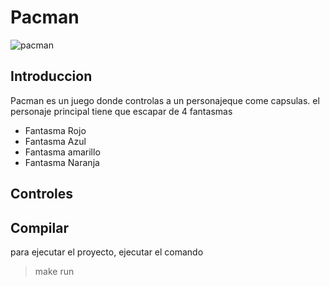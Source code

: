 # Pacman
![pacman](https://s3.abcstatics.com/media/tecnologia/2020/05/22/pac-man-k6MF--1248x698@abc.jpg)

## Introduccion
Pacman es un juego donde controlas a un personajeque come capsulas. el personaje principal tiene que escapar de 4 fantasmas

- Fantasma Rojo
- Fantasma Azul
- Fantasma amarillo
- Fantasma Naranja

## Controles

## Compilar

para ejecutar el proyecto, ejecutar el comando
> make run